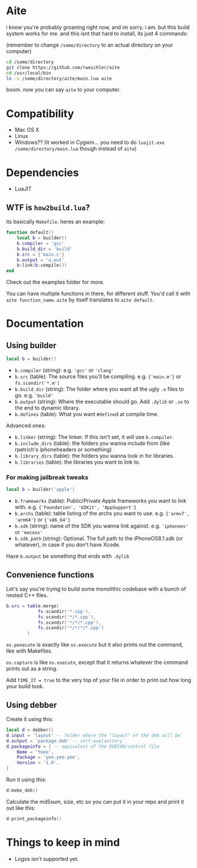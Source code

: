 # Aite

i know you're probably groaning right now, and im sorry. i am. but this build system works for me. and this isnt that hard to install, its just 4 commands:

(remember to change `/some/directory` to an actual directory on your computer)

```bash
cd /some/directory
git clone https://github.com/rweichler/aite
cd /usr/local/bin
ln -s /some/directory/aite/main.lua aite
```

boom. now you can say `aite` to your computer.

# Compatibility

* Mac OS X
* Linux
* Windows?? (It worked in Cygwin... you need to do `luajit.exe /some/directory/main.lua` though instead of `aite`)

# Dependencies

* LuaJIT

## WTF is `how2build.lua`?

its basically `Makefile`. heres an example:

```lua
function default()
    local b = builder()
    b.compiler = 'gcc'
    b.build_dir = 'build'
    b.src = {'main.c'}
    b.output = 'a.out'
    b:link(b:compile())
end
```

Check out the examples folder for more.

You can have multiple functions in there, for different stuff. You'd call it with `aite function_name`. `aite` by itself translates to `aite default`.

# Documentation

## Using builder

```lua
local b = builder()
```

* `b.compiler` (string): e.g. `'gcc'` or `'clang'`
* `b.src` (table): The source files you'll be compiling. e.g. `{'main.m'}` or `fs.scandir('*.m')`
* `b.build_dir` (string): The folder where you want all the ugly `.o` files to go. e.g. `'build'`
* `b.output` (string): Where the executable should go. Add `.dylib` or `.so` to the end to dynamic library.
* `b.defines` (table): What you want `#define`d at compile time.

Advanced ones: 

* `b.linker` (string): The linker. If this isn't set, it will use `b.compiler`.
* `b.include_dirs` (table): the folders you wanna include from (like rpetrich's iphoneheaders or something)
* `b.library_dirs` (table): the folders you wanna look in for libraries.
* `b.libraries` (table): the libraries you want to link to.

### For making jailbreak tweaks

```lua
local b = builder('apple')
```

* `b.frameworks` (table): Public/Private Apple frameworks you want to link with. e.g. `{'Foundation', 'UIKit', 'AppSupport'}`
* `b.archs` (table): table listing of the archs you want to use. e.g. `{'armv7', 'arm64'}` or `{'x86_64'}`
* `b.sdk` (string): name of the SDK you wanna link against. e.g. `'iphoneos'` or `'macosx'`
* `b.sdk_path` (string): Optional. The full path to the iPhoneOS8.1.sdk (or whatever), in case if you don't have Xcode.

Have `b.output` be something that ends with `.dylib`

## Convenience functions

Let's say you're trying to build some monolithic codebase with a bunch of nested C++ files.

```lua
b.src = table.merge(
            fs.scandir('*.cpp'),
            fs.scandir('*/*.cpp'),
            fs.scandir('*/*/*.cpp'),
            fs.scandir('*/*/*/*.cpp')
        )
```

`os.pexecute` is exactly like `os.execute` but it also prints out the command, like with Makefiles.

`os.capture` is like `os.execute`, except that it returns whatever the command prints out as a string.

Add `TIME_IT = true` to the very top of your file in order to print out how long your build took.

## Using debber

Create it using this:

```lua
local d = debber()
d.input = 'layout' -- folder where the "layout" of the deb will be
d.output = 'package.deb' -- self-explanitory
d.packageinfo = { -- equivalent of the DEBIAN/control file
    Name = 'Yeee',
    Package = 'yee.yee.yee',
    Version = '1.0',
}
```

Run it using this:

```lua
d:make_deb()
```

Calculate the md5sum, size, etc so you can put it in your repo and print it out like this:

```lua
d:print_packageinfo()
```


# Things to keep in mind

* Logos isn't supported yet.
